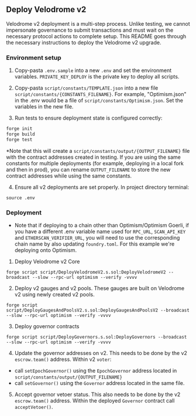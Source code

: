 ## Deploy Velodrome v2

Velodrome v2 deployment is a multi-step process.  Unlike testing, we cannot impersonate governance to submit transactions and must wait on the necessary protocol actions to complete setup.  This README goes through the necessary instructions to deploy the Velodrome v2 upgrade.

### Environment setup
1. Copy-pasta `.env.sample` into a new `.env` and set the environment variables. `PRIVATE_KEY_DEPLOY` is the private key to deploy all scripts.
2. Copy-pasta `script/constants/TEMPLATE.json` into a new file `script/constants/{CONSTANTS_FILENAME}`. For example, "Optimism.json" in the .env would be a file of `script/constants/Optimism.json`.  Set the variables in the new file.

3. Run tests to ensure deployment state is configured correctly:
```ml
forge init
forge build
forge test
```

*Note that this will create a `script/constants/output/{OUTPUT_FILENAME}` file with the contract addresses created in testing.  If you are using the same constants for multiple deployments (for example, deploying in a local fork and then in prod), you can rename `OUTPUT_FILENAME` to store the new contract addresses while using the same constants.

4. Ensure all v2 deployments are set properly. In project directory terminal:
```
source .env
```

### Deployment
- Note that if deploying to a chain other than Optimism/Optimism Goerli, if you have a different .env variable name used for `RPC_URL`, `SCAN_API_KEY` and `ETHERSCAN_VERIFIER_URL`, you will need to use the corresponding chain name by also updating `foundry.toml`.  For this example we're deploying onto Optimism.

1. Deploy Velodrome v2 Core
```
forge script script/DeployVelodromeV2.s.sol:DeployVelodromeV2 --broadcast --slow --rpc-url optimism --verify -vvvv
```

2. Deploy v2 gauges and v2 pools.  These gauges are built on Velodrome v2 using newly created v2 pools.
```
forge script script/DeployGaugesAndPoolsV2.s.sol:DeployGaugesAndPoolsV2 --broadcast --slow --rpc-url optimism --verify -vvvv
```

3. Deploy governor contracts
```
forge script script/DeployGovernors.s.sol:DeployGovernors --broadcast --slow --rpc-url optimism --verify -vvvv
```
4.  Update the governor addresses on v2.  This needs to be done by the v2 `escrow.team()` address.  Within v2 `voter`:
 - call `setEpochGovernor()` using the `EpochGovernor` address located in `script/constants/output/{OUTPUT_FILENAME}`
 - call `setGovernor()` using the `Governor` address located in the same file.

5. Accept governor vetoer status.  This also needs to be done by the v2 `escrow.team()` address.  Within the deployed `Governor` contract call `acceptVetoer()`.

